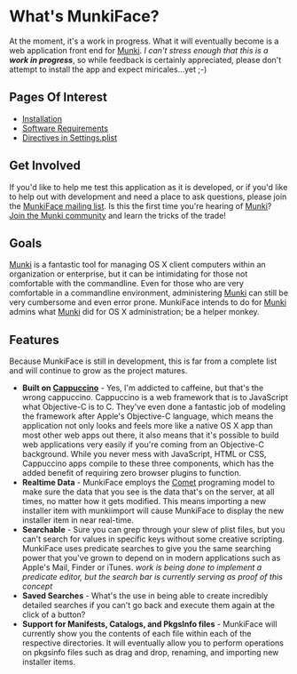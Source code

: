 # What's MunkiFace? #
At the moment, it's a work in progress. What it will eventually become is a web application front end for [Munki][5]. _I can't stress enough that this is a **work in progress**_, so while feedback is certainly appreciated, please don't attempt to install the app and expect miricales…yet ;-)


## Pages Of Interest

* [Installation][1]
* [Software Requirements][2]
* [Directives in Settings.plist][8]

## Get Involved
If you'd like to help me test this application as it is developed, or if you'd like to help out with development and need a place to ask questions, please join the [MunkiFace mailing list][6]. Is this the first time you're hearing of [Munki][5]? [Join the Munki community][7] and learn the tricks of the trade!



## Goals
[Munki][5] is a fantastic tool for managing OS X client computers within an organization or enterprise, but it can be intimidating for those not comfortable with the commandline. Even for those who are very comfortable in a commandline environment, administering [Munki][5] can still be very cumbersome and even error prone. MunkiFace intends to do for [Munki][5] admins what [Munki][5] did for OS X administration; be a helper monkey.

## Features
Because MunkiFace is still in development, this is far from a complete list and will continue to grow as the project matures.

* **Built on [Cappuccino][4]** - Yes, I'm addicted to caffeine, but that's the wrong cappuccino. Cappuccino is a web framework that is to JavaScript what Objective-C is to C. They've even done a fantastic job of modeling the framework after Apple's Objective-C language, which means the application not only looks and feels more like a native OS X app than most other web apps out there, it also means that it's possible to build web applications very easily if you're coming from an Objective-C background. While you never mess with JavaScript, HTML or CSS, Cappuccino apps compile to these three components, which has the added benefit of requiring zero browser plugins to function.
* **Realtime Data** - MunkiFace employs the [Comet][3] programing model to make sure the data that you see is the data that's on the server, at all times, no matter how it gets modified. This means importing a new installer item with munkiimport will cause MunkiFace to display the new installer item in near real-time.
* **Searchable** - Sure you can grep through your slew of plist files, but you can't search for values in specific keys without some creative scripting. MunkiFace uses predicate searches to give you the same searching power that you've grown to depend on in modern applications such as Apple's Mail, Finder or iTunes. _work is being done to implement a predicate editor, but the search bar is currently serving as proof of this concept_
* **Saved Searches** - What's the use in being able to create incredibly detailed searches if you can't go back and execute them again at the click of a button?
* **Support for Manifests, Catalogs, and PkgsInfo files** - MunkiFace will currently show you the contents of each file within each of the respective directories. It will eventually allow you to perform operations on pkgsinfo files such as drag and drop, renaming, and importing new installer items.

[1]:https://github.com/buffalo/MunkiFace/wiki/Installation
[2]:https://github.com/buffalo/MunkiFace/wiki/Software%20Requirements
[3]:http://en.wikipedia.org/wiki/Comet_(programming)
[4]:http://cappuccino.org
[5]:http://code.google.com/p/munki
[6]:http://groups.google.com/group/munkiface
[7]:http://groups.google.com/group/munkidev
[8]:https://github.com/buffalo/MunkiFace/wiki/Directives-In-Settings.plist